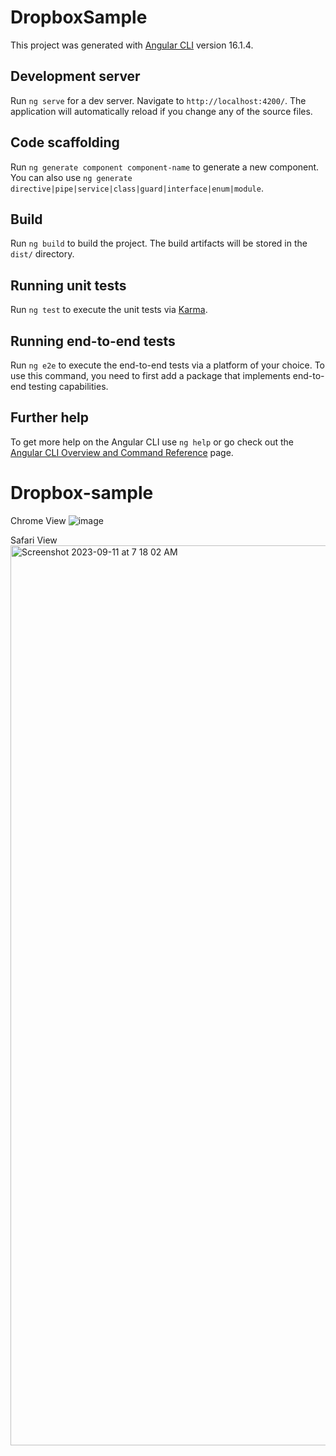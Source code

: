# DropboxSample

This project was generated with [Angular CLI](https://github.com/angular/angular-cli) version 16.1.4.

## Development server

Run `ng serve` for a dev server. Navigate to `http://localhost:4200/`. The application will automatically reload if you change any of the source files.

## Code scaffolding

Run `ng generate component component-name` to generate a new component. You can also use `ng generate directive|pipe|service|class|guard|interface|enum|module`.

## Build

Run `ng build` to build the project. The build artifacts will be stored in the `dist/` directory.

## Running unit tests

Run `ng test` to execute the unit tests via [Karma](https://karma-runner.github.io).

## Running end-to-end tests

Run `ng e2e` to execute the end-to-end tests via a platform of your choice. To use this command, you need to first add a package that implements end-to-end testing capabilities.

## Further help

To get more help on the Angular CLI use `ng help` or go check out the [Angular CLI Overview and Command Reference](https://angular.io/cli) page.
# Dropbox-sample

Chrome View 
![image](https://github.com/NaaBetty/Dropbox-sample/assets/46527092/e59e57a7-6f42-4147-ae40-3636a886e445)

Safari View
<img width="1440" alt="Screenshot 2023-09-11 at 7 18 02 AM" src="https://github.com/NaaBetty/Dropbox-sample/assets/46527092/c45d49a2-aadb-44cd-b92a-57dca0d5e35d">
